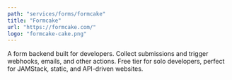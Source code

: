 ```yaml
---
path: "services/forms/formcake"
title: "Formcake"
url: "https://formcake.com/"
logo: "formcake-cake.png"
---
```


A form backend built for developers. Collect submissions and trigger webhooks, emails, and other actions. Free tier for solo developers, perfect for JAMStack, static, and API-driven websites.
